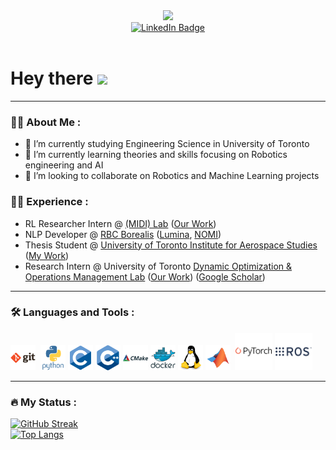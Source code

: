 <div id="header" align="center">
  <img src="https://ak.picdn.net/shutterstock/videos/1055165030/thumb/12.jpg" width="200"/>
</div>

<div id="badges" align="center">
  <a href="https://www.linkedin.com/in/yuchun-cathy-feng/" align="center">
    <img src="https://img.shields.io/badge/LinkedIn-blue?style=for-the-badge&logo=linkedin&logoColor=white" alt="LinkedIn Badge"/>
  </a>
</div>
<div id="badges" align="center">
  <img src="https://komarev.com/ghpvc/?username=CathyF9600&style=flat-square&color=blue" alt=""/>
</div>

<h1>
  Hey there
  <img src="https://media.giphy.com/media/hvRJCLFzcasrR4ia7z/giphy.gif" width="30px"/>
</h1>

---

### :woman_technologist: About Me :
- 🔭 I’m currently studying Engineering Science in University of Toronto
- 🌱 I’m currently learning theories and skills focusing on Robotics engineering and AI
- 👯 I’m looking to collaborate on Robotics and Machine Learning projects
### :woman_technologist: Experience :
- RL Researcher Intern @ [(MIDI) Lab](https://amyzhang.github.io/) ([Our Work](https://github.com/CalCharles/air-hockey-rl))
- NLP Developer @ [RBC Borealis](https://rbcborealis.com/) ([Lumina](https://rbcborealis.com/applications/lumina-platform/), [NOMI](https://rbcborealis.com/applications/nomi-forecast/))
- Thesis Student @ [University of Toronto Institute for Aerospace Studies](https://www.utias.utoronto.ca/) ([My Work](https://github.com/CathyF9600/pdsnet-bev))
- Research Intern @ University of Toronto [Dynamic Optimization & Operations Management Lab](https://cglee.mie.utoronto.ca/research-lab/) ([Our Work](https://doi.org/10.1016/j.eswa.2023.120914)) ([Google Scholar](https://scholar.google.ca/citations?hl=en&view_op=list_works&gmla=ANZ5fUPEQPx3w18lQxa8jtaMIFGf4T9KD8aL-_p6s2BHIs4jbI5eI4dVKSo2mecO9Uo2jOCBEeA5s0DWCDvNwQ&user=HhpvdeYAAAAJ))
---

### :hammer_and_wrench: Languages and Tools :
<div>
    <img src="https://github.com/devicons/devicon/blob/master/icons/git/git-original-wordmark.svg" title="Git" **alt="Git" width="40" height="40"/>&nbsp;
  <img src="https://github.com/devicons/devicon/blob/master/icons/python/python-original-wordmark.svg" title="Python" **alt="Python" width="40" height="40"/>
  <img src="https://github.com/devicons/devicon/blob/master/icons/c/c-original.svg" title="C" **alt="C" width="40" height="40"/>
  <img src="https://github.com/devicons/devicon/blob/master/icons/cplusplus/cplusplus-original.svg" title="C++" **alt="C++" width="40" height="40"/>
  <img src="https://github.com/devicons/devicon/blob/master/icons/cmake/cmake-original-wordmark.svg" title="cmake" **alt="cmake" width="40" height="40"/>
  <img src="https://github.com/devicons/devicon/blob/master/icons/docker/docker-original-wordmark.svg" title="Docker" **alt="Docker" width="40" height="40"/>
  <img src="https://github.com/devicons/devicon/blob/master/icons/linux/linux-original.svg" title="Linux" **alt="Linux" width="40" height="40"/>
  <img src="https://github.com/devicons/devicon/blob/master/icons/matlab/matlab-original.svg" title="matlab" **alt="matlab" width="40" height="40"/>&nbsp;
  <img src="https://github.com/devicons/devicon/blob/master/icons/pytorch/pytorch-original-wordmark.svg" width="60" height="60"/>
  <img src="https://github.com/devicons/devicon/blob/master/icons/ros/ros-original-wordmark.svg" width="60" height="60"/>
</div>

---

### :fire: My Status :
[![GitHub Streak](https://streak-stats.demolab.com/?user=CathyF9600)](https://git.io/streak-stats)
</br>
[![Top Langs](https://github-readme-stats.vercel.app/api/top-langs/?username=CathyF9600)](https://github.com/anuraghazra/github-readme-stats)
